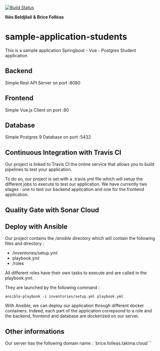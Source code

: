 [![Build Status](https://travis-ci.com/ilies-bel/DevOps_pipeline.svg?branch=master)](https://travis-ci.com/ilies-bel/DevOps_pipeline)

**Iliès Beldjilali & Brice Folléas**

# sample-application-students

This is a sample application Springboot - Vue - Postgres Student application

## Backend
Simple Rest API Server on port :8080

## Frontend
Simple Vue.js Client on port :80

## Database
Simple Postgres 9 Database on port :5432

## Continuous Integration with Travis CI

Our project is linked to Travis CI the online service that allows you to
build pipelines to test your application.

To do so, our project is set with a .travis.yml file which will setup the different jobs to execute to test our application.
We have currently two stages : one to test our backend application and one for the frontend application.

## Quality Gate with Sonar Cloud

## Deploy with Ansible

Our project contains the */ansible* directory which will contain the following files and directory :
- /inventories/setup.yml
- playbook.yml
- /roles

All different roles have their own tasks to execute and are called in the playbook.yml.

They are launched by the following command :
```shell
ansible-playbook -i inventories/setup.yml playbook.yml
```

With Ansible, we can deploy our application through different docker containers.
Indeed, each part of the application correpsond to a role and the backend, frontend and database are dockerized on our server.

## Other informations

Our server has the following domain name : `brice.folleas.takima.cloud``` 